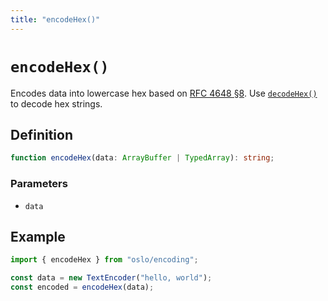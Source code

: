 ```yaml
---
title: "encodeHex()"
---
```


# `encodeHex()`

Encodes data into lowercase hex based on [RFC 4648 §8](https://datatracker.ietf.org/doc/html/rfc4648#section-8). Use [`decodeHex()`](/reference/encoding/decodeHex) to decode hex strings.

## Definition

```ts
function encodeHex(data: ArrayBuffer | TypedArray): string;
```

### Parameters

- `data`

## Example

```ts
import { encodeHex } from "oslo/encoding";

const data = new TextEncoder("hello, world");
const encoded = encodeHex(data);
```
